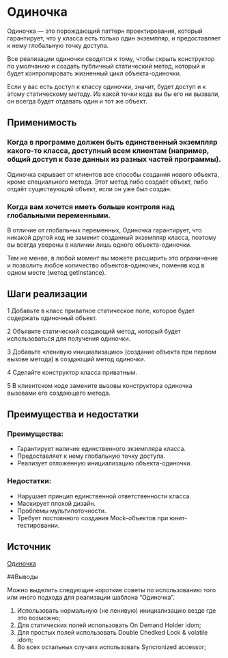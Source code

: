 # Одиночка

Одиночка — это порождающий паттерн проектирования, который гарантирует, что у класса есть только один экземпляр, и предоставляет к нему глобальную точку доступа.

Все реализации одиночки сводятся к тому, чтобы скрыть конструктор по умолчанию и создать публичный статический метод, который и будет контролировать жизненный цикл объекта-одиночки.

Если у вас есть доступ к классу одиночки, значит, будет доступ и к этому статическому методу. Из какой точки кода вы бы его ни вызвали, он всегда будет отдавать один и тот же объект.

## Применимость

###  Когда в программе должен быть единственный экземпляр какого-то класса, доступный всем клиентам (например, общий доступ к базе данных из разных частей программы).

Одиночка скрывает от клиентов все способы создания нового объекта, кроме специального метода. Этот метод либо создаёт объект, либо отдаёт существующий объект, если он уже был создан.

### Когда вам хочется иметь больше контроля над глобальными переменными.

В отличие от глобальных переменных, Одиночка гарантирует, что никакой другой код не заменит созданный экземпляр класса, поэтому вы всегда уверены в наличии лишь одного объекта-одиночки.

Тем не менее, в любой момент вы можете расширить это ограничение и позволить любое количество объектов-одиночек, поменяв код в одном месте (метод getInstance).

## Шаги реализации

1 Добавьте в класс приватное статическое поле, которое будет содержать одиночный объект.

2 Объявите статический создающий метод, который будет использоваться для получения одиночки.

3 Добавьте «ленивую инициализацию» (создание объекта при первом вызове метода) в создающий метод одиночки.

4 Сделайте конструктор класса приватным.

5 В клиентском коде замените вызовы конструктора одиночка вызовами его создающего метода.

##  Преимущества и недостатки

### Преимущества:
- Гарантирует наличие единственного экземпляра класса.
- Предоставляет к нему глобальную точку доступа.
- Реализует отложенную инициализацию объекта-одиночки.
### Недостатки:
- Нарушает принцип единственной ответственности класса.
- Маскирует плохой дизайн.
- Проблемы мультипоточности.
- Требует постоянного создания Mock-объектов при юнит-тестировании.

## Источник
[Одиночка](https://refactoring.guru/ru/design-patterns/singleton)

##Выводы 

Можно выделить следующие короткие советы по использованию того или иного подхода для реализации шаблона “Одиночка”.

1) Использовать нормальную (не ленивую) инициализацию везде где это возможно;
2) Для статических полей использовать On Demand Holder idom;
3) Для простых полей использовать Double Chedked Lock & volatile idom;
4) Во всех остальных случаях использовать Syncronized accessor;